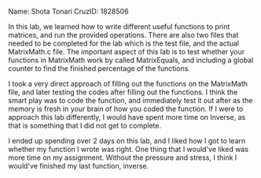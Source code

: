 Name: Shota Tonari
CruzID: 1828506

In this lab, we learned how to write different useful functions to print matrices, and run the provided operations. There are also two files that needed to be completed for the lab which is the test file, and the actual MatrixMath.c file. The important aspect of this lab is to test whether your functions in MatrixMath work by called MatrixEquals, and including a global counter to find the finished percentage of the functions.

I took a very direct approach of filling out the functions on the MatrixMath file, and later testing the codes after filling out the functions. I think the smart play was to code the function, and immediately test it out after as the memory is fresh in your brain of how you coded the function. If I were to approach this lab differently, I would have spent more time on Inverse, as that is something that I did not get to complete.

I ended up spending over 2 days on this lab, and I liked how I got to learn whether my function I wrote was right. One thing that I would've liked was more time on my assignment. Without the pressure and stress, I think I would've finished my last function, inverse. 